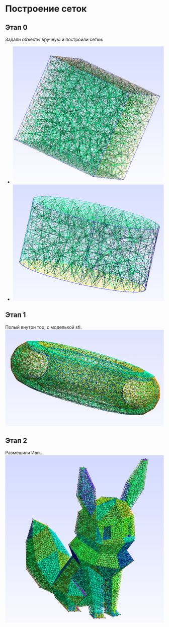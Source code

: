# Построение сеток

Этап 0
--- 
Задали объекты вручную и построили сетки:

* ![Куб](https://github.com/ZaharDudar/Miniscience/blob/main/lab1_Meshes/mdmaterial/CubeMesh.png)
* ![Цилиндр](https://github.com/ZaharDudar/Miniscience/blob/main/lab1_Meshes/mdmaterial/CylindrMesh.png)

Этап 1
---
Полый внутри тор, с моделькой stl.
![Тор](https://github.com/ZaharDudar/Miniscience/blob/main/lab1_Meshes/mdmaterial/TorMesh.png)


Этап 2
---
Размешили Иви...
![Иви](https://github.com/ZaharDudar/Miniscience/blob/main/lab1_Meshes/mdmaterial/EeveeMesh.png)